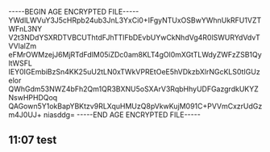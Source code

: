 -----BEGIN AGE ENCRYPTED FILE-----
YWdlLWVuY3J5cHRpb24ub3JnL3YxCi0+IFgyNTUxOSBwYWhnUkRFU1VZTWFnL3NY
V2t3NDdYSXRDTVBCUThtdFJhTTlFbDEvbUYwCkNhdVg4R0lSWURYdVdvTVVlalZm
eFMrOWMzejJ6MjRTdFdlM05iZDc0am8KLT4gOl0mXGtTLWdyZWFzZSB1QyltWSFL
IEY0IGEmbiBzSn4KK25uU2tLN0xTWkVPREtOeE5hVDkzbXlrNGcKLS0tIGUzelor
QWhGdm53NWZ4bFh2Qm1QR3BXNU5oSXArV3RqbHhyUDFGazgrdkUKYZNswHPHDQoq
QAGown5Y1okBapYBKtzv9RLXquHMUzQ8pVkwKujM091C+PVVmCxzrUdGzm4J0UJ+
niasddg=
-----END AGE ENCRYPTED FILE-----
## 11:07 test
